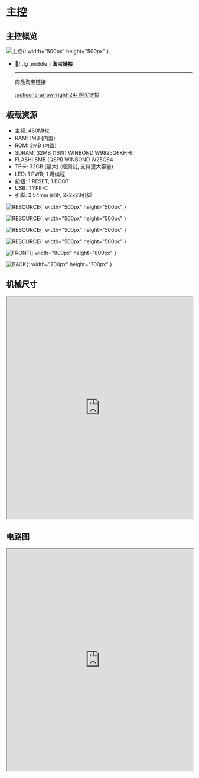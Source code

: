 # 主控

## 主控概览
![主控](main_control.jpg){: width="500px" height="500px" }

<div class="grid cards" markdown>

-   :shopping_cart:{ .lg .middle } __淘宝链接__

    ---

    商品淘宝链接


    [:octicons-arrow-right-24: <a href="https://m.tb.cn/h.glFZRKv3mP2cLID?tk=G3YX3VNEVf9 " target="_blank"> 购买链接 </a>](#)

</div>

## 板载资源
- 主频: 480MHz
- RAM: 1MB (内置)
- ROM: 2MB (内置)
- SDRAM: 32MB (16位) WINBOND W9825G6KH-6I
- FLASH: 8MB (QSPI) WINBOND W25Q64
- TF卡: 32GB (最大) (经测试, 支持更大容量)
- LED: 1 PWR; 1 可编程
- 按钮: 1 RESET; 1 BOOT
- USB: TYPE-C
- 引脚: 2.54mm 间距, 2x2x28引脚

![RESOURCE](resource1.jpg){: width="500px" height="500px" }

![RESOURCE](resource2.jpg){: width="500px" height="500px" }

![RESOURCE](resource3.jpg){: width="500px" height="500px" }

![RESOURCE](resource4.jpg){: width="500px" height="500px" }

![FRONT](front.png){: width="800px" height="800px" }

![BACK](back.png){: width="700px" height="700px" }

## 机械尺寸

<iframe src="http://www.cuishuaiwen.com:7500/DEV/FK-STM32H743/FK743-MECHANICAL-DESIGN.pdf" width="100%" height="600px"></iframe>

## 电路图

<iframe src="http://www.cuishuaiwen.com:7500/DEV/FK-STM32H743/FK743-LAYOUT.pdf" width="100%" height="600px"></iframe>